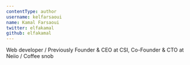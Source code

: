 ```yaml
---
contentType: author
username: kelfarsaoui
name: Kamal Farsaoui
twitter: elfakamal
github: elfakamal
---
```

Web developer / Previously Founder & CEO at CSI, Co-Founder & CTO at Neiio / Coffee snob

